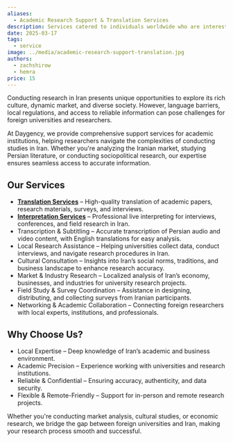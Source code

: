 ```yaml
---
aliases:
  - Academic Research Support & Translation Services
description: Services catered to individuals worldwide who are interested in doing research in Iran.
date: 2025-03-17
tags:
  - service
image: ../media/academic-research-support-translation.jpg
authors:
  - zachshirow
  - hemra
price: 15
---
```



Conducting research in Iran presents unique opportunities to explore its rich culture, dynamic market, and diverse society. However, language barriers, local regulations, and access to reliable information can pose challenges for foreign universities and researchers.

At Daygency, we provide comprehensive support services for academic institutions, helping researchers navigate the complexities of conducting studies in Iran. Whether you're analyzing the Iranian market, studying Persian literature, or conducting sociopolitical research, our expertise ensures seamless access to accurate information.

## Our Services

- **[Translation Services](english-farsi-translation.md)** – High-quality translation of academic papers, research materials, surveys, and interviews.  
- **[Interpretation Services](english-farsi-interpretation.md)** – Professional live interpreting for interviews, conferences, and field research in Iran.  
- Transcription & Subtitling – Accurate transcription of Persian audio and video content, with English translations for easy analysis.  
- Local Research Assistance – Helping universities collect data, conduct interviews, and navigate research procedures in Iran.  
- Cultural Consultation – Insights into Iran’s social norms, traditions, and business landscape to enhance research accuracy.  
- Market & Industry Research – Localized analysis of Iran’s economy, businesses, and industries for university research projects.  
- Field Study & Survey Coordination – Assistance in designing, distributing, and collecting surveys from Iranian participants.  
- Networking & Academic Collaboration – Connecting foreign researchers with local experts, institutions, and professionals.

## Why Choose Us?

- Local Expertise – Deep knowledge of Iran’s academic and business environment.  
- Academic Precision – Experience working with universities and research institutions.  
- Reliable & Confidential – Ensuring accuracy, authenticity, and data security.  
- Flexible & Remote-Friendly – Support for in-person and remote research projects.

Whether you're conducting market analysis, cultural studies, or economic research, we bridge the gap between foreign universities and Iran, making your research process smooth and successful.


